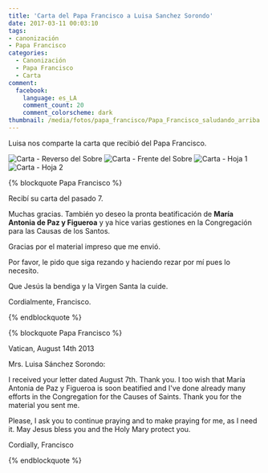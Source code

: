 ```yaml
---
title: 'Carta del Papa Francisco a Luisa Sanchez Sorondo'
date: 2017-03-11 00:03:10
tags:
- canonización
- Papa Francisco
categories:
  - Canonización
  - Papa Francisco
  - Carta
comment:
  facebook:
    language: es_LA
    comment_count: 20
    comment_colorscheme: dark
thumbnail: /media/fotos/papa_francisco/Papa_Francisco_saludando_arriba.jpg
---
```


Luisa nos comparte la carta que recibió del Papa Francisco.

![Carta - Reverso del Sobre](/media/cartas/CARTA%20DEL%20PAPA%20FRANCISCO%20A%20LUISA%20SANCHEZ%20SORONDO%201.JPG)
![Carta - Frente del Sobre](/media/cartas/CARTA%20DEL%20PAPA%20FRANCISCO%20A%20LUISA%20SANCHEZ%20SORONDO%202.JPG)
![Carta - Hoja 1](/media/cartas/CARTA%20DEL%20PAPA%20FRANCISCO%20A%20LUISA%20SANCHEZ%20SORONDO%203.JPG)
![Carta - Hoja 2](/media/cartas/CARTA%20DEL%20PAPA%20FRANCISCO%20A%20LUISA%20SANCHEZ%20SORONDO%204.JPG)

{% blockquote Papa Francisco %}

Recibí su carta del pasado 7.

Muchas gracias. También yo deseo la pronta beatificación de __María Antonia de Paz y Figueroa__ y ya hice varias gestiones en la Congregación para las Causas de los Santos.

Gracias por el material impreso que me envió.

Por favor, le pido que siga rezando y haciendo rezar por mí pues lo necesito.

Que Jesús la bendiga y la Virgen Santa la cuide.

Cordialmente,  Francisco.

{% endblockquote %}

{% blockquote Papa Francisco %}

Vatican, August 14th 2013

Mrs. Luisa Sánchez Sorondo:

I received your letter dated August 7th. Thank you. I too wish that María Antonia de Paz y Figueroa is soon beatified and I've done already many efforts in the Congregation for the Causes of Saints. Thank you for the material you sent me.

Please, I ask you to continue praying and to make praying for me, as I need it. May Jesus bless you and the Holy Mary protect you.

Cordially, Francisco

{% endblockquote %}
